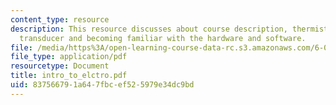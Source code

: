```yaml
---
content_type: resource
description: This resource discusses about course description, thermistor, a thermoelectric
  transducer and becoming familiar with the hardware and software.
file: /media/https%3A/open-learning-course-data-rc.s3.amazonaws.com/6-071j-introduction-to-electronics-signals-and-measurement-spring-2006/837566791a647fbcef525979e34dc9bd_intro_to_elctro.pdf
file_type: application/pdf
resourcetype: Document
title: intro_to_elctro.pdf
uid: 83756679-1a64-7fbc-ef52-5979e34dc9bd
---
```

